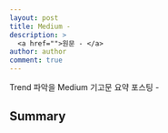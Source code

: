 ```yaml
---
layout: post
title: Medium -
description: >
  <a href="">원문 - </a>
author: author
comment: true
---
```

Trend 파악을 Medium 기고문 요약 포스팅 -

## Summary
